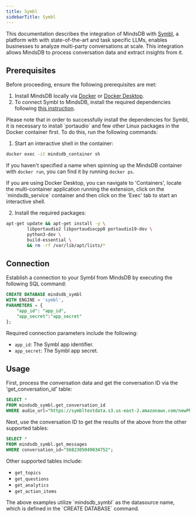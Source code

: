 ```yaml
---
title: Symbl
sidebarTitle: Symbl
---
```


This documentation describes the integration of MindsDB with [Symbl](https://symbl.ai/), a platform with with state-of-the-art and task specific LLMs, enables businesses to analyze multi-party conversations at scale.
This integration allows MindsDB to process conversation data and extract insights from it.

## Prerequisites

Before proceeding, ensure the following prerequisites are met:

1. Install MindsDB locally via [Docker](/setup/self-hosted/docker) or [Docker Desktop](/setup/self-hosted/docker-desktop).
2. To connect Symbl to MindsDB, install the required dependencies following [this instruction](/setup/self-hosted/docker#install-dependencies).

<Tip>
Please note that in order to successfully install the dependencies for Symbl, it is necessary to install `portaudio` and few other Linux packages in the Docker container first. To do this, run the following commands:

1. Start an interactive shell in the container:
```bash
docker exec -it mindsdb_container sh
```
If you haven't specified a name when spinning up the MindsDB container with `docker run`, you can find it by running `docker ps`.

<Note>
If you are using Docker Desktop, you can navigate to 'Containers', locate the multi-container application running the extension, click on the `mindsdb_service` container and then click on the 'Exec' tab to start an interactive shell.
</Note>

2. Install the required packages:
```bash
apt-get update && apt-get install -y \
        libportaudio2 libportaudiocpp0 portaudio19-dev \
        python3-dev \
        build-essential \
        && rm -rf /var/lib/apt/lists/*
``` 
</Tip>

## Connection

Establish a connection to your Symbl from MindsDB by executing the following SQL command:

```sql
CREATE DATABASE mindsdb_symbl
WITH ENGINE = 'symbl',
PARAMETERS = {
    "app_id": "app_id",
    "app_secret":"app_secret"
};
```

Required connection parameters include the following:

* `app_id`: The Symbl app identifier.
* `app_secret`: The Symbl app secret.

## Usage

First, process the conversation data and get the conversation ID via the 'get_conversation_id' table:

```sql
SELECT * 
FROM mindsdb_symbl.get_conversation_id
WHERE audio_url="https://symbltestdata.s3.us-east-2.amazonaws.com/newPhonecall.mp3";
```

Next, use the conversation ID to get the results of the above from the other supported tables:

```sql
SELECT *
FROM mindsdb_symbl.get_messages
WHERE conversation_id="5682305049034752";
```

Other supported tables include:

* `get_topics`
* `get_questions`
* `get_analytics`
* `get_action_items`

<Note>
The above examples utilize `mindsdb_symbl` as the datasource name, which is defined in the `CREATE DATABASE` command.
</Note>